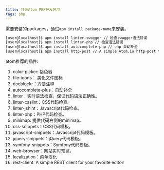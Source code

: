 ```yaml
---
title: 打造Atom PHP开发环境
tags: php
---
```


需要安装的packages，通过`apm install package-name`来安装。

```bash
[user@localhost]$ apm install linter-swagger // 检查swagger语法错误
[user@localhost]$ apm install linter-php // 检查语法错误
[user@localhost]$ apm install autocomplete-php // php 自动补全
[user@localhost]$ apm install http-post // A simple Atom.io http-post to test RESTful API.
```

atom推荐的插件:
1. color-picker: 拾色器
2. file-icons： 美化文件图标
3. docblockr：方便注释
4. autocomplete-plus：自动补全
5. linter：实时语法检查，保证代码语法正确性。
6. linter-csslint：CSS代码检查。
7. linter-jshint：Javascript代码检查。
8. linter-php：PHP代码检查。
9. minimap: 提供代码右侧的minimap。
10. css-snippets：CSS代码模板。
11. javascript-snippets：Javascript代码模板。
12. jquery-snippets：jQuery代码模板。
13. symfony-snippets：Symfony代码模板。
14. web-browser：网站实时预览。
15. localization：菜单汉化
16. rest-client: A simple REST client for your favorite editor!